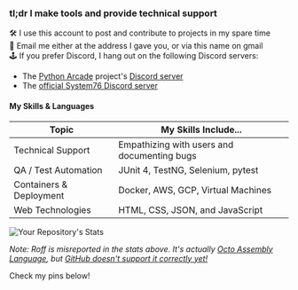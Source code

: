 ### tl;dr I make tools and provide technical support

🛠️ I use this account to post and contribute to projects in my spare time</br>
📧 Email me either at the address I gave you, or via this name on gmail<br/>
🕹️ If you prefer Discord, I hang out on the following Discord servers:

* The [Python Arcade](https://github.com/pythonarcade/) project's [Discord server](https://discord.gg/ZjGDqMp)
* The [official System76 Discord server](https://discord.com/invite/2FFdeQkfvq)

#### My Skills & Languages

| Topic                   | My Skills Include...                        |
|-------------------------|---------------------------------------------|
| Technical Support       | Empathizing with users and documenting bugs |
| QA / Test Automation    | JUnit 4, TestNG, Selenium, pytest           |
| Containers & Deployment | Docker, AWS, GCP, Virtual Machines          |
| Web Technologies        | HTML, CSS, JSON, and JavaScript             |


![Your Repository's Stats](https://github-readme-stats.vercel.app/api/top-langs/?username=pushfoo&theme=nord)


*Note: Roff is misreported in the stats above. It's actually [Octo Assembly Language](https://github.com/JohnEarnest/Octo), but [GitHub doesn't support it correctly yet!](https://github.com/JohnEarnest/Octo/issues/103)*

Check my pins below!
<!--Hello to everyone from a recent event!-->
